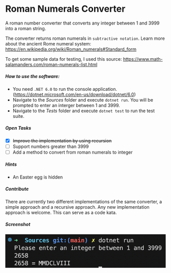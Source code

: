 # Roman Numerals Converter

A roman number converter that converts any integer between 1 and 3999 into a roman string.

The converter returns roman numerals in `subtractive notation`. Learn more about the ancient Rome numeral system: https://en.wikipedia.org/wiki/Roman_numerals#Standard_form

To get some sample data for testing, I used this source: https://www.math-salamanders.com/roman-numerals-list.html

##### How to use the software:

- You need `.NET 6.0` to run the console application. (https://dotnet.microsoft.com/en-us/download/dotnet/6.0)
- Navigate to the _Sources_ folder and execute `dotnet run`. You will be prompted to enter an interger between 1 and 3999.
- Navigate to the _Tests_ folder and execute `dotnet test` to run the test suite.

##### Open Tasks

- [x] <del>Improve the implementation by using recursion
- [ ] Support numbers greater than 3999
- [ ] Add a method to convert from roman numerals to integer

##### Hints

- An Easter egg is hidden

##### Contribute

There are currently two different implementations of the same converter, a simple approach and a recursive approach.
Any new implementation approach is welcome. This can serve as a code kata.

##### Screenshot

![converter](./Images/screenshot.png)
